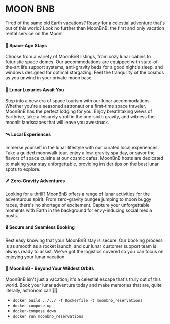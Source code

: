 # MOON BNB

Tired of the same old Earth vacations? Ready for a celestial adventure that's out of this world? Look no further than MoonBnB, the first and only vacation rental service on the Moon!

#### 🚀 Space-Age Stays

Choose from a variety of MoonBnB listings, from cozy lunar cabins to futuristic space domes. Our accommodations are equipped with state-of-the-art life support systems, anti-gravity beds for a good night's sleep, and windows designed for optimal stargazing. Feel the tranquility of the cosmos as you unwind in your private moon base.

#### 🌙 Lunar Luxuries Await You

Step into a new era of space tourism with our lunar accommodations. Whether you're a seasoned astronaut or a first-time space traveler, MoonBnB has the perfect lodging for you. Enjoy breathtaking views of Earthrise, take a leisurely stroll in the one-sixth gravity, and witness the moonlit landscapes that will leave you awestruck.

#### 🛰️ Local Experiences

Immerse yourself in the lunar lifestyle with our curated local experiences. Take a guided moonwalk tour, enjoy a low-gravity spa day, or savor the flavors of space cuisine at our cosmic cafes. MoonBnB hosts are dedicated to making your stay unforgettable, providing insider tips on the best lunar spots to explore.

#### 🪶 Zero-Gravity Adventures

Looking for a thrill? MoonBnB offers a range of lunar activities for the adventurous spirit. From zero-gravity bungee jumping to moon buggy races, there's no shortage of excitement. Capture your unforgettable moments with Earth in the background for envy-inducing social media posts.

#### 🔒 Secure and Seamless Booking

Rest easy knowing that your MoonBnB stay is secure. Our booking process is as smooth as a rocket launch, and our lunar customer support team is always ready to assist. We've got the logistics covered so you can focus on enjoying your lunar vacation.

#### 🌌 MoonBnB - Beyond Your Wildest Orbits

MoonBnB isn't just a vacation; it's a celestial escape that's truly out of this world. Book your lunar adventure today and make memories that are, quite literally, astronomical! 🌌🌠

<!-- DOCKER -->

- `docker build ../../ -f Dockerfile -t moonbnb_reservations`
- `docker-compose up`
- `docker-compose down`
- `docker run moonbnb_reservations`
